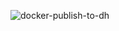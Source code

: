 ![docker-publish-to-dh](https://github.com/swaglive/docker-nsenter/workflows/docker-publish-to-dh/badge.svg)
